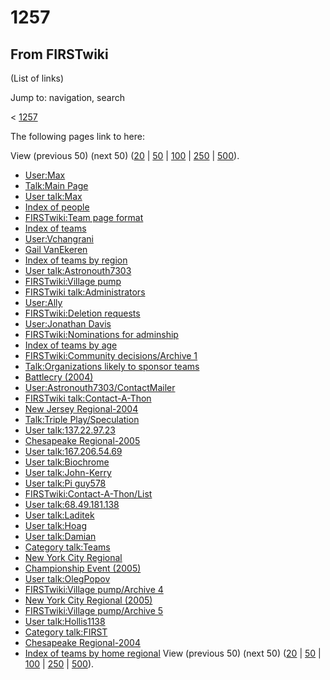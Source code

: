 # 1257

## From FIRSTwiki

(List of links)

Jump to: navigation, search

< [1257](/index.php?title=1257&redirect=no "1257")

The following pages link to here:

View (previous 50) (next 50) ([20](/index.php?title=Special:Whatlinkshere/1257&limit=20&from=0 "Special:Whatlinkshere/1257") | [50](/index.php?title=Special:Whatlinkshere/1257&limit=50&from=0 "Special:Whatlinkshere/1257") | [100](/index.php?title=Special:Whatlinkshere/1257&limit=100&from=0 "Special:Whatlinkshere/1257") | [250](/index.php?title=Special:Whatlinkshere/1257&limit=250&from=0 "Special:Whatlinkshere/1257") | [500](/index.php?title=Special:Whatlinkshere/1257&limit=500&from=0 "Special:Whatlinkshere/1257")).

- [User:Max](User:Max "User:Max")
- [Talk:Main Page](Talk:Main_Page "Talk:Main Page")
- [User talk:Max](User_talk:Max "User talk:Max")
- [Index of people](Index_of_people "Index of people")
- [FIRSTwiki:Team page format](FIRSTwiki:Team_page_format "FIRSTwiki:Team page format")
- [Index of teams](Index_of_teams "Index of teams")
- [User:Vchangrani](User:Vchangrani "User:Vchangrani")
- [Gail VanEkeren](Gail_VanEkeren "Gail VanEkeren")
- [Index of teams by region](Index_of_teams_by_region "Index of teams by region")
- [User talk:Astronouth7303](User_talk:Astronouth7303 "User talk:Astronouth7303")
- [FIRSTwiki:Village pump](FIRSTwiki:Village_pump "FIRSTwiki:Village pump")
- [FIRSTwiki talk:Administrators](FIRSTwiki_talk:Administrators "FIRSTwiki talk:Administrators")
- [User:Ally](User:Ally "User:Ally")
- [FIRSTwiki:Deletion requests](FIRSTwiki:Deletion_requests "FIRSTwiki:Deletion requests")
- [User:Jonathan Davis](User:Jonathan_Davis "User:Jonathan Davis")
- [FIRSTwiki:Nominations for adminship](FIRSTwiki:Nominations_for_adminship "FIRSTwiki:Nominations for adminship")
- [Index of teams by age](Index_of_teams_by_age "Index of teams by age")
- [FIRSTwiki:Community decisions/Archive 1](FIRSTwiki:Community_decisions/Archive_1 "FIRSTwiki:Community decisions/Archive 1")
- [Talk:Organizations likely to sponsor teams](Talk:Organizations_likely_to_sponsor_teams "Talk:Organizations likely to sponsor teams")
- [Battlecry (2004)](Battlecry_%282004%29 "Battlecry \(2004\)")
- [User:Astronouth7303/ContactMailer](User:Astronouth7303/ContactMailer "User:Astronouth7303/ContactMailer")
- [FIRSTwiki talk:Contact-A-Thon](FIRSTwiki_talk:Contact-A-Thon "FIRSTwiki talk:Contact-A-Thon")
- [New Jersey Regional-2004](New_Jersey_Regional-2004 "New Jersey Regional-2004")
- [Talk:Triple Play/Speculation](Talk:Triple_Play/Speculation "Talk:Triple Play/Speculation")
- [User talk:137.22.97.23](User_talk:137.22.97.23 "User talk:137.22.97.23")
- [Chesapeake Regional-2005](Chesapeake_Regional-2005 "Chesapeake Regional-2005")
- [User talk:167.206.54.69](User_talk:167.206.54.69 "User talk:167.206.54.69")
- [User talk:Biochrome](User_talk:Biochrome "User talk:Biochrome")
- [User talk:John-Kerry](User_talk:John-Kerry "User talk:John-Kerry")
- [User talk:Pi guy578](User_talk:Pi_guy578 "User talk:Pi guy578")
- [FIRSTwiki:Contact-A-Thon/List](FIRSTwiki:Contact-A-Thon/List "FIRSTwiki:Contact-A-Thon/List")
- [User talk:68.49.181.138](User_talk:68.49.181.138 "User talk:68.49.181.138")
- [User talk:Laditek](User_talk:Laditek "User talk:Laditek")
- [User talk:Hoag](User_talk:Hoag "User talk:Hoag")
- [User talk:Damian](User_talk:Damian "User talk:Damian")
- [Category talk:Teams](Category_talk:Teams "Category talk:Teams")
- [New York City Regional](New_York_City_Regional "New York City Regional")
- [Championship Event (2005)](Championship_Event_%282005%29 "Championship Event \(2005\)")
- [User talk:OlegPopov](User_talk:OlegPopov "User talk:OlegPopov")
- [FIRSTwiki:Village pump/Archive 4](FIRSTwiki:Village_pump/Archive_4 "FIRSTwiki:Village pump/Archive 4")
- [New York City Regional (2005)](New_York_City_Regional_%282005%29 "New York City Regional \(2005\)")
- [FIRSTwiki:Village pump/Archive 5](FIRSTwiki:Village_pump/Archive_5 "FIRSTwiki:Village pump/Archive 5")
- [User talk:Hollis1138](User_talk:Hollis1138 "User talk:Hollis1138")
- [Category talk:FIRST](Category_talk:FIRST "Category talk:FIRST")
- [Chesapeake Regional-2004](Chesapeake_Regional-2004 "Chesapeake Regional-2004")
- [Index of teams by home regional](Index_of_teams_by_home_regional "Index of teams by home regional") View (previous 50) (next 50) ([20](/index.php?title=Special:Whatlinkshere/1257&limit=20&from=0 "Special:Whatlinkshere/1257") | [50](/index.php?title=Special:Whatlinkshere/1257&limit=50&from=0 "Special:Whatlinkshere/1257") | [100](/index.php?title=Special:Whatlinkshere/1257&limit=100&from=0 "Special:Whatlinkshere/1257") | [250](/index.php?title=Special:Whatlinkshere/1257&limit=250&from=0 "Special:Whatlinkshere/1257") | [500](/index.php?title=Special:Whatlinkshere/1257&limit=500&from=0 "Special:Whatlinkshere/1257")).
